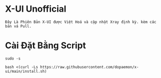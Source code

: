 # X-UI Unofficial
```
Đây Là Phiên Bản X-UI được Việt Hoá và cập nhật Xray định kỳ. kèm các bản vá Pull.
```
# Cài Đặt Bằng Script
```
sudo -s
```
```
bash <(curl -Ls https://raw.githubusercontent.com/dopaemon/x-ui/main/install.sh)
```
